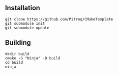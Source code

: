 ## Installation```git clone https://github.com/Pitroq/CMakeTemplategit submodule initgit submodule update```## Building```mkdir buildcmake -G "Ninja" -B buildcd buildninja```